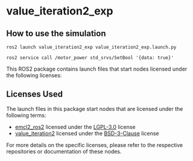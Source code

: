 # value_iteration2_exp

## How to use the simulation
```
ros2 launch value_iteration2_exp value_iteration2_exp.launch.py
```
```
ros2 service call /motor_power std_srvs/SetBool '{data: true}'
```

This ROS2 package contains launch files that start nodes licensed under the following licenses:

## Licenses Used

The launch files in this package start nodes that are licensed under the following terms:

+ [emcl2_ros2](https://github.com/CIT-Autonomous-Robot-Lab/emcl2_ros2.git) licensed under the [LGPL-3.0](https://www.gnu.org/licenses/lgpl-3.0.html) license
+ [value_iteration2](https://github.com/ryuichiueda/value_iteration2.git) licensed under the [BSD-3-Clause](https://opensource.org/licenses/BSD-3-Clause) license

For more details on the specific licenses, please refer to the respective repositories or documentation of these nodes.

